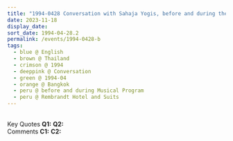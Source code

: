 ```yaml
---
title: "1994-0428 Conversation with Sahaja Yogis, before and during the Musical Program, after the Interview, Suite, Rembrandt Hotel and Suits, 19 Sukhumvit Soi 18, Khlong Toei, Bangkok, Thailand"
date: 2023-11-18
display_date: 
sort_date: 1994-04-28.2
permalink: /events/1994-0428-b
tags:
  - blue @ English
  - brown @ Thailand
  - crimson @ 1994
  - deeppink @ Conversation
  - green @ 1994-04
  - orange @ Bangkok
  - peru @ before and during Musical Program
  - peru @ Rembrandt Hotel and Suits
---
```


<br>

<wave-list>
  <list-title color="DarkSeaGreen" width="55">Key Quotes</list-title>
  <list-item color="BlanchedAlmond" width="280"><b>Q1:</b> <i></i></list-item>
  <list-item color="Lavender" width="280"><b>Q2:</b> <i></i></list-item>
</wave-list>

<br>

<wave-list>
  <list-title color="DarkSeaGreen" width="55">Comments</list-title>
  <list-item color="BlanchedAlmond" width="280"><b>C1:</b> <i></i></list-item>
  <list-item color="Lavender" width="280"><b>C2:</b> <i></i></list-item>
</wave-list>